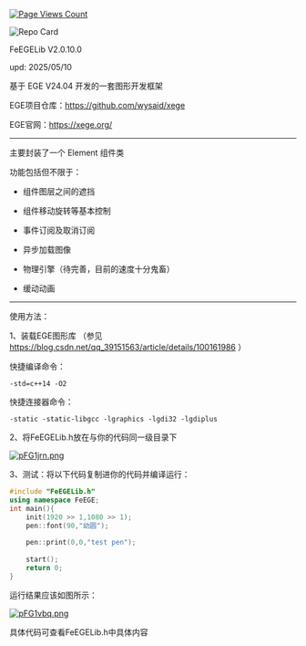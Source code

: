 [![Page Views Count](https://badges.toozhao.com/badges/01JH01V78N1S0P0A9RVFJ5SWXZ/blue.svg)](https://badges.toozhao.com/stats/01JH01V78N1S0P0A9RVFJ5SWXZ "Get your own page views count badge on badges.toozhao.com")

![Repo Card](https://github-readme-stats.vercel.app/api/pin/?username=FeJS8888&repo=FeEGELib&show_owner=true&theme=catppuccin_latte)

FeEGELib V2.0.10.0

upd: 2025/05/10

基于 EGE V24.04 开发的一套图形开发框架

EGE项目仓库：https://github.com/wysaid/xege

EGE官网：https://xege.org/

-----------------------------------------------------------------

主要封装了一个 Element 组件类

功能包括但不限于：

  + 组件图层之间的遮挡
  
  + 组件移动旋转等基本控制
  
  + 事件订阅及取消订阅
  
  + 异步加载图像

  + 物理引擎（待完善，目前的速度十分鬼畜）

  + 缓动动画
  
-----------------------------------------------------------------

使用方法：

1、装载EGE图形库 （参见 https://blog.csdn.net/qq_39151563/article/details/100161986 ）

快捷编译命令：
```
-std=c++14 -O2
```

快捷连接器命令：
```
-static -static-libgcc -lgraphics -lgdi32 -lgdiplus
```

2、将FeEGELib.h放在与你的代码同一级目录下

[![pFG1jrn.png](https://s11.ax1x.com/2024/02/15/pFG1jrn.png)](https://imgse.com/i/pFG1jrn)

3、测试：将以下代码复制进你的代码并编译运行：
```cpp
#include "FeEGELib.h" 
using namespace FeEGE;
int main(){
	init(1920 >> 1,1080 >> 1);
	pen::font(90,"幼圆");
	
	pen::print(0,0,"test pen");
	
	start();
	return 0;
}
```
运行结果应该如图所示：

[![pFG1vbq.png](https://s11.ax1x.com/2024/02/15/pFG1vbq.png)](https://imgse.com/i/pFG1vbq)

具体代码可查看FeEGELib.h中具体内容
